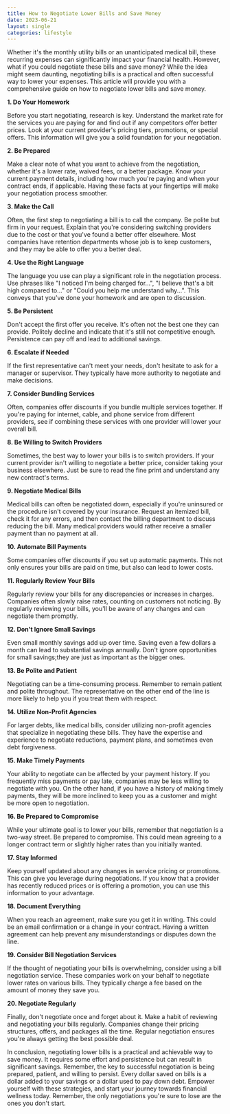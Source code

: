 ```yaml
---
title: How to Negotiate Lower Bills and Save Money
date: 2023-06-21
layout: single
categories: lifestyle
---
```

Whether it's the monthly utility bills or an unanticipated medical bill, these recurring expenses can significantly impact your financial health. However, what if you could negotiate these bills and save money? While the idea might seem daunting, negotiating bills is a practical and often successful way to lower your expenses. This article will provide you with a comprehensive guide on how to negotiate lower bills and save money.

**1. Do Your Homework**

Before you start negotiating, research is key. Understand the market rate for the services you are paying for and find out if any competitors offer better prices. Look at your current provider's pricing tiers, promotions, or special offers. This information will give you a solid foundation for your negotiation.

**2. Be Prepared**

Make a clear note of what you want to achieve from the negotiation, whether it's a lower rate, waived fees, or a better package. Know your current payment details, including how much you're paying and when your contract ends, if applicable. Having these facts at your fingertips will make your negotiation process smoother.

**3. Make the Call**

Often, the first step to negotiating a bill is to call the company. Be polite but firm in your request. Explain that you're considering switching providers due to the cost or that you've found a better offer elsewhere. Most companies have retention departments whose job is to keep customers, and they may be able to offer you a better deal.

**4. Use the Right Language**

The language you use can play a significant role in the negotiation process. Use phrases like "I noticed I'm being charged for...", "I believe that's a bit high compared to..." or "Could you help me understand why...". This conveys that you've done your homework and are open to discussion.

**5. Be Persistent**

Don't accept the first offer you receive. It's often not the best one they can provide. Politely decline and indicate that it's still not competitive enough. Persistence can pay off and lead to additional savings.

**6. Escalate if Needed**

If the first representative can't meet your needs, don't hesitate to ask for a manager or supervisor. They typically have more authority to negotiate and make decisions.

**7. Consider Bundling Services**

Often, companies offer discounts if you bundle multiple services together. If you're paying for internet, cable, and phone service from different providers, see if combining these services with one provider will lower your overall bill.

**8. Be Willing to Switch Providers**

Sometimes, the best way to lower your bills is to switch providers. If your current provider isn't willing to negotiate a better price, consider taking your business elsewhere. Just be sure to read the fine print and understand any new contract's terms.

**9. Negotiate Medical Bills**

Medical bills can often be negotiated down, especially if you're uninsured or the procedure isn't covered by your insurance. Request an itemized bill, check it for any errors, and then contact the billing department to discuss reducing the bill. Many medical providers would rather receive a smaller payment than no payment at all.

**10. Automate Bill Payments**

Some companies offer discounts if you set up automatic payments. This not only ensures your bills are paid on time, but also can lead to lower costs.

**11. Regularly Review Your Bills**

Regularly review your bills for any discrepancies or increases in charges. Companies often slowly raise rates, counting on customers not noticing. By regularly reviewing your bills, you'll be aware of any changes and can negotiate them promptly.

**12. Don't Ignore Small Savings**

Even small monthly savings add up over time. Saving even a few dollars a month can lead to substantial savings annually. Don't ignore opportunities for small savings;they are just as important as the bigger ones.

**13. Be Polite and Patient**

Negotiating can be a time-consuming process. Remember to remain patient and polite throughout. The representative on the other end of the line is more likely to help you if you treat them with respect.

**14. Utilize Non-Profit Agencies**

For larger debts, like medical bills, consider utilizing non-profit agencies that specialize in negotiating these bills. They have the expertise and experience to negotiate reductions, payment plans, and sometimes even debt forgiveness.

**15. Make Timely Payments**

Your ability to negotiate can be affected by your payment history. If you frequently miss payments or pay late, companies may be less willing to negotiate with you. On the other hand, if you have a history of making timely payments, they will be more inclined to keep you as a customer and might be more open to negotiation.

**16. Be Prepared to Compromise**

While your ultimate goal is to lower your bills, remember that negotiation is a two-way street. Be prepared to compromise. This could mean agreeing to a longer contract term or slightly higher rates than you initially wanted.

**17. Stay Informed**

Keep yourself updated about any changes in service pricing or promotions. This can give you leverage during negotiations. If you know that a provider has recently reduced prices or is offering a promotion, you can use this information to your advantage.

**18. Document Everything**

When you reach an agreement, make sure you get it in writing. This could be an email confirmation or a change in your contract. Having a written agreement can help prevent any misunderstandings or disputes down the line.

**19. Consider Bill Negotiation Services**

If the thought of negotiating your bills is overwhelming, consider using a bill negotiation service. These companies work on your behalf to negotiate lower rates on various bills. They typically charge a fee based on the amount of money they save you.

**20. Negotiate Regularly**

Finally, don't negotiate once and forget about it. Make a habit of reviewing and negotiating your bills regularly. Companies change their pricing structures, offers, and packages all the time. Regular negotiation ensures you're always getting the best possible deal.

In conclusion, negotiating lower bills is a practical and achievable way to save money. It requires some effort and persistence but can result in significant savings. Remember, the key to successful negotiation is being prepared, patient, and willing to persist. Every dollar saved on bills is a dollar added to your savings or a dollar used to pay down debt. Empower yourself with these strategies, and start your journey towards financial wellness today. Remember, the only negotiations you're sure to lose are the ones you don't start.
